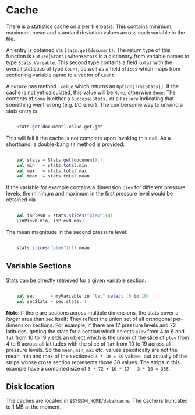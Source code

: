 # Cache

There is a statistics cache on a per file basis. This contains minimum, maximum, mean and standard deviation values across each variable in the file.

An entry is obtained via `Stats.get(document)`. The return type of this function is `Future[Stats]` where `Stats` is a dictionary from variable names to type `Stats.Variable`. This second type contains a field `total` with the overall statistics of type `Count`, as well as a field `slices` which maps from sectioning variable name to a vector of `Count`.

A `Future` has method `.value` which returns an `Option[Try[Stats]]`. If the cache is not yet calculated, this value will be `None`, otherwise `Some`. The contents of `Some` is either a `Success[Stats]` or a `Failure` indicating that something went wrong (e.g. I/O error). The cumbersome way to unwind a stats entry is

```scala

    Stats.get(document).value.get.get
```

This will fail if the cache is not complete upon invoking this call. As a shorthand, a double-bang `!!` method is provided:

```scala

    val stats = Stats.get(document).!!
    val min   = stats.total.min
    val max   = stats.total.max
    val mean  = stats.total.mean
```

If the variable for example contains a dimension `plev` for different pressure levels, the minimum and maximum in the first pressure level would be obtained via

```scala

    val inPlev0 = stats.slices("plev")(0)
    (inPlev0.min, inPlev0.max)
```

The mean magnitude in the second pressure level:

```scala

    stats.slices("plev")(1).mean
```

## Variable Sections

Stats can be directly retrieved for a given variable section:

```scala

    val sec      = myVariable in "lat" select (0 to 10)
    val secStats = sec.stats.!!
```

__Note__: If there are sections across multiple dimensions, the stats cover a _larger_ area than `sec` itself: They reflect the union set of all orthogonal per-dimension sections. For example, if there are 17 pressure levels and 72 latitudes, getting the stats for a section which selects `plev` from 4 to 6 and `lat` from 10 to 19 yields an object which is the union of the slice of `plev` from 4 to 6 across all latitudes with the slice of `lat` from 10 to 19 across all pressure levels. So the `mean`, `min`, `max` etc. values specifically are not the mean, min and max of the sectioned `3 * 10 = 30` values, but actually of the strips whose cross section represents those 30 values. The strips in this example have a combined size of `3 * 72 + 10 * 17 - 3 * 10 = 356`.

## Disk location

The caches are located in `$SYSSON_HOME/data/cache`. The cache is truncated to 1 MB at the moment.
